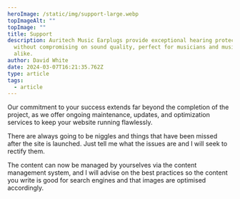 ```yaml
---
heroImage: /static/img/support-large.webp
topImageAlt: ""
topImage: ""
title: Support
description: Auritech Music Earplugs provide exceptional hearing protection
  without compromising on sound quality, perfect for musicians and music lovers
  alike.
author: David White
date: 2024-03-07T16:21:35.762Z
type: article
tags:
  - article
---
```

Our commitment to your success extends far beyond the completion of the project, as we offer ongoing maintenance, updates, and optimization services to keep your website running flawlessly.

There are always going to be niggles and things that have been missed after the site is launched.  Just tell me what the issues are and I will seek to rectify them.

The content can now be managed by yourselves via the content management system, and I will advise on the best practices so the content you write is good for search engines and that images are optimised accordingly.
